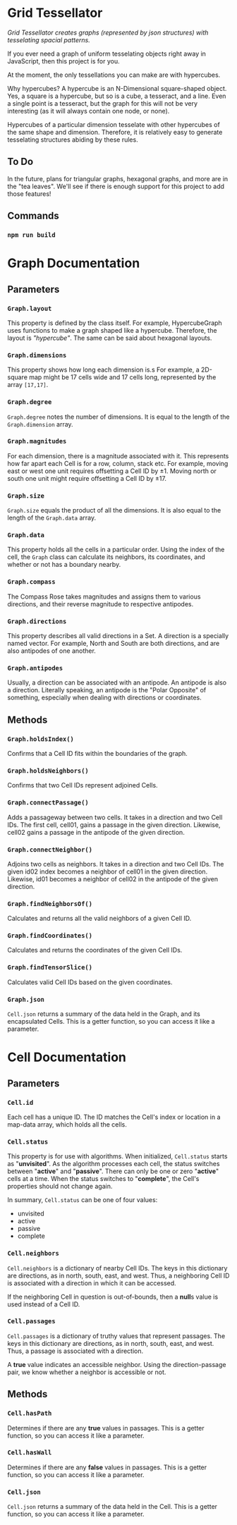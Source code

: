 # Grid Tessellator
*Grid Tessellator creates graphs (represented by json structures) with tesselating spacial patterns.*

If you ever need a graph of uniform tesselating objects right away in JavaScript, then this project is for you.

At the moment, the only tessellations you can make are with hypercubes.

Why hypercubes?
A hypercube is an N-Dimensional square-shaped object.
Yes, a square is a hypercube, but so is a cube, a tesseract, and a line.
Even a single point is a tesseract, but the graph for this will not be very interesting (as it will always contain one node, or none).

Hypercubes of a particular dimension tesselate with other hypercubes of the same shape and dimension.
Therefore, it is relatively easy to generate tesselating structures abiding by these rules.

## To Do
In the future, plans for triangular graphs, hexagonal graphs, and more are in the "tea leaves".
We'll see if there is enough support for this project to add those features!

## Commands
### `npm run build`

# Graph Documentation
## Parameters
### `Graph.layout`
This property is defined by the class itself.
For example, HypercubeGraph uses functions to make a graph shaped like a hypercube.
Therefore, the layout is *"hypercube"*.
The same can be said about hexagonal layouts.

### `Graph.dimensions`
This property shows how long each dimension is.s
For example, a 2D-square map might be 17 cells wide and 17 cells long, represented by the array `[17,17]`.

### `Graph.degree`
`Graph.degree` notes the number of dimensions.
It is equal to the length of the `Graph.dimension` array.

### `Graph.magnitudes`
For each dimension, there is a magnitude associated with it.
This represents how far apart each Cell is for a row, column, stack etc.
For example, moving east or west one unit requires offsetting a Cell ID by ±1.
Moving north or south one unit might require offsetting a Cell ID by ±17.

### `Graph.size`
`Graph.size` equals the product of all the dimensions.
It is also equal to the length of the `Graph.data` array.

### `Graph.data`
This property holds all the cells in a particular order.
Using the index of the cell, the `Graph` class can calculate its neighbors,
its coordinates, and whether or not has a boundary nearby.

### `Graph.compass`
The Compass Rose takes magnitudes and assigns them to various directions, and their reverse magnitude to respective antipodes.
<!-- This description is in need of help! -->

### `Graph.directions`
This property describes all valid directions in a Set.
A direction is a specially named vector.
For example, North and South are both directions, and are also antipodes of one another.

### `Graph.antipodes`
Usually, a direction can be associated with an antipode.
An antipode is also a direction.
Literally speaking, an antipode is the "Polar Opposite" of something, especially when dealing with directions or coordinates.

## Methods
### `Graph.holdsIndex()`
Confirms that a Cell ID fits within the boundaries of the graph.

### `Graph.holdsNeighbors()`
Confirms that two Cell IDs represent adjoined Cells.

### `Graph.connectPassage()`
Adds a passageway between two cells.
It takes in a direction and two Cell IDs.
The first cell, cell01, gains a passage in the given direction.
Likewise, cell02 gains a passage in the antipode of the given direction.

### `Graph.connectNeighbor()`
Adjoins two cells as neighbors.
It takes in a direction and two Cell IDs.
The given id02 index becomes a neighbor of cell01 in the given direction.
Likewise, id01 becomes a neighbor of cell02 in the antipode of the given direction.

### `Graph.findNeighborsOf()`
Calculates and returns all the valid neighbors of a given Cell ID.

### `Graph.findCoordinates()`
Calculates and returns the coordinates of the given Cell IDs.

### `Graph.findTensorSlice()`
Calculates valid Cell IDs based on the given coordinates.

### `Graph.json`
`Cell.json` returns a summary of the data held in the Graph, and its encapsulated Cells.
This is a getter function, so you can access it like a parameter.

# Cell Documentation
## Parameters
### `Cell.id`
Each cell has a unique ID.
The ID matches the Cell's index or location in a map-data array, which holds all the cells.

### `Cell.status`
This property is for use with algorithms.
When initialized, `Cell.status` starts as "**unvisited**".
As the algorithm processes each cell, the status switches between "**active**" and "**passive**".
There can only be one or zero "**active**" cells at a time.
When the status switches to "**complete**", the Cell's properties should not change again.

In summary, `Cell.status` can be one of four values:
- unvisited
- active
- passive
- complete

### `Cell.neighbors`
`Cell.neighbors` is a dictionary of nearby Cell IDs.
The keys in this dictionary are directions, as in north, south, east, and west.
Thus, a neighboring Cell ID is associated with a direction in which it can be accessed.

If the neighboring Cell in question is out-of-bounds, then a **null**s value is used instead of a Cell ID.

### `Cell.passages`
`Cell.passages` is a dictionary of truthy values that represent passages.
The keys in this dictionary are directions, as in north, south, east, and west.
Thus, a passage is associated with a direction.

A **true** value indicates an accessible neighbor.
Using the direction-passage pair, we know whether a neighbor is accessible or not.

## Methods
### `Cell.hasPath`
Determines if there are any **true** values in passages.
This is a getter function, so you can access it like a parameter.

### `Cell.hasWall`
Determines if there are any **false** values in passages.
This is a getter function, so you can access it like a parameter.

### `Cell.json`
`Cell.json` returns a summary of the data held in the Cell.
This is a getter function, so you can access it like a parameter.
